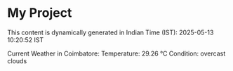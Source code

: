 # My Project

This content is dynamically generated in Indian Time (IST): 2025-05-13 10:20:52 IST


Current Weather in Coimbatore:
Temperature: 29.26 °C
Condition: overcast clouds
